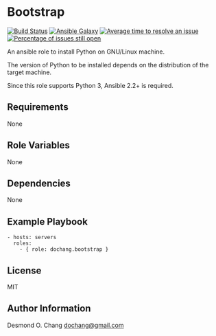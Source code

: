 Bootstrap
=========

[![Build Status](https://travis-ci.org/dochang/ansible-role-bootstrap.svg?branch=master)](https://travis-ci.org/dochang/ansible-role-bootstrap)
[![Ansible Galaxy](https://img.shields.io/badge/galaxy-dochang.bootstrap-blue.svg)](https://galaxy.ansible.com/dochang/bootstrap/)
[![Average time to resolve an issue](http://isitmaintained.com/badge/resolution/dochang/ansible-role-bootstrap.svg)](http://isitmaintained.com/project/dochang/ansible-role-bootstrap "Average time to resolve an issue")
[![Percentage of issues still open](http://isitmaintained.com/badge/open/dochang/ansible-role-bootstrap.svg)](http://isitmaintained.com/project/dochang/ansible-role-bootstrap "Percentage of issues still open")

An ansible role to install Python on GNU/Linux machine.

The version of Python to be installed depends on the distribution of the target machine.

Since this role supports Python 3, Ansible 2.2+ is required.

Requirements
------------

None

Role Variables
--------------

None

Dependencies
------------

None

Example Playbook
----------------

    - hosts: servers
      roles:
        - { role: dochang.bootstrap }

License
-------

MIT

Author Information
------------------

Desmond O. Chang <dochang@gmail.com>
